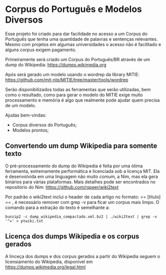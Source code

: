 # Corpus do Português e Modelos Diversos

Esse projeto foi criado para dar facilidade no acesso a um Corpus do Português que tenha uma quantidade de palavras e sentenças relevantes. Mesmo com projetos em algumas universidades o acesso não é facilitado e alguns corpus exigem pagamento. 

Primeiramente será criado um Corpus do Português/BR através de um dump do Wikipedia: https://dumps.wikimedia.org

Após será gerado um modelo usando o wordrep da library MITIE: https://github.com/mit-nlp/MITIE/tree/master/tools/wordrep

Serão disponibilizados todas as ferramentas que serão utilizadas, bem como o resultado, como para gerar o modelo do MITIE exige muito processamento e memória é algo que realmente pode ajudar quem precisa de um modelo.

Ajudas bem-vindas:

* Corpus diversos do Português;
* Modelos prontos; 

## Convertendo um dump Wikipedia para somente texto

O pré-processamento do dump do Wikipedia é feita por uma ótima ferramenta, extremamente performática e licenciada sob a licença MIT. Ela é desenvolvida em uma linguagem não muito comum, a Nim, mas ela gera binários para várias plataformas. Mais detalhes pode ser encontrados no repositório do Nim: https://github.com/rspeer/wiki2text

Por padrão o wiki2text inclui o header de cada artigo no formato: == [titulo] == , é necessário remover com grep -v para ficar um corpus mais limpo. O comando para a extração do texto é semelhante a:

``` bunzip2 -c dump_wikipedia_compactado.xml.bz2 | ./wiki2text | grep -v '^=' > ptwiki.txt ```

## Licença dos dumps Wikipedia e os corpus gerados

A linceça dos dumps e dos corpus gerados a partir do Wikipedia seguem o licensiamento do Wikipedia, disponível em https://dumps.wikimedia.org/legal.html



